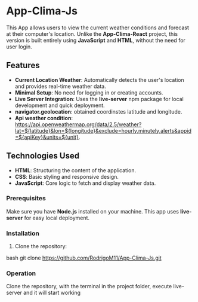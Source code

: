 # App-Clima-Js

This App allows users to view the current weather conditions and forecast at their computer's location. Unlike the **App-Clima-React** project, this version is built entirely using **JavaScript** and **HTML**, without the need for user login.

## Features

- **Current Location Weather**: Automatically detects the user's location and provides real-time weather data.
- **Minimal Setup**: No need for logging in or creating accounts.
- **Live Server Integration**: Uses the **live-server** npm package for local development and quick deployment.
- **navigator.geolocation**: obtained coordinstes latitude and longitude.
- **Api weather condition**: https://api.openweathermap.org/data/2.5/weather?lat=${latitude}&lon=${longitude}&exclude=hourly,minutely,alerts&appid=${apiKey}&units=${unit}.

## Technologies Used

- **HTML**: Structuring the content of the application.
- **CSS**: Basic styling and responsive design.
- **JavaScript**: Core logic to fetch and display weather data.

### Prerequisites

Make sure you have **Node.js** installed on your machine. This app uses **live-server** for easy local deployment.

### Installation

1. Clone the repository:

   
bash
   git clone https://github.com/RodrigoM11/App-Clima-Js.git

### Operation 

Clone the repository, with the terminal in the project folder, execute live-server and it will start working
